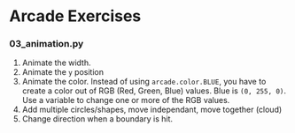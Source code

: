 # Arcade Exercises

### 03_animation.py
1. Animate the width.
2. Animate the `y` position
3. Animate the color. Instead of using `arcade.color.BLUE`, you have to create a color out of RGB (Red, Green, Blue) values. Blue is `(0, 255, 0)`. Use a variable to change one or more of the RGB values.
4. Add multiple circles/shapes, move independant, move together (cloud)
5. Change direction when a boundary is hit.
